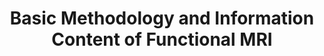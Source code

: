 ---
title: "Basic Methodology and Information Content of Functional MRI"
project_id: 
date: 
conference_id: ""
presenters:
   - peter_bandettini
summary: "<p>FMRI database workshop, Dartmouth University, NH</p>"
file: /assets/presentations/T104.ppt
filename: T104.ppt
layout: presentation
---